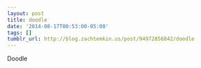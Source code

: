 ```yaml
---
layout: post
title: doodle
date: '2014-08-17T00:53:00-05:00'
tags: []
tumblr_url: http://blog.zachtemkin.us/post/94972856842/doodle
---
```

Doodle
